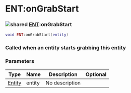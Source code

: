 # ENT:onGrabStart

### ![shared](../../home/scripted\_entity/.gitbook/assets/shared.png) [ENT](../../home/scripted\_entity/home/ENT/):onGrabStart

```lua
void ENT:onGrabStart(entity)
```

### Called when an entity starts grabbing this entity

### Parameters

| Type                                               | Name   | Description    | Optional |
| -------------------------------------------------- | ------ | -------------- | -------: |
| [Entity](../../home/scripted\_entity/home/Entity/) | entity | No description |          |
